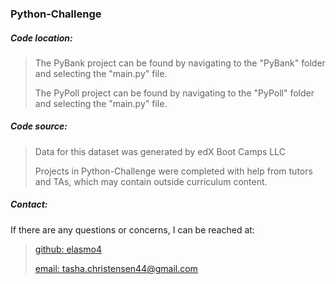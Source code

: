 <h3>Python-Challenge</h3>
<h5>Code location:</h5>

> The PyBank project can be found by navigating to the "PyBank" folder and selecting the "main.py" file.
> 
> The PyPoll project can be found by navigating to the "PyPoll" folder and selecting the "main.py" file.

<h5>Code source:</h5>

> Data for this dataset was generated by edX Boot Camps LLC
> 
> Projects in Python-Challenge were completed with help from tutors and TAs, which may contain outside curriculum content.

<h5>Contact:</h5>

If there are any questions or concerns, I can be reached at:
> [github: elasmo4](https://github.com/elasmo4)
>
> [email: tasha.christensen44@gmail.com](mailto:tasha.christensen44@gmail.com)
>
